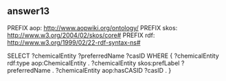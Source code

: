 ## answer13

PREFIX aop: <http://www.aopwiki.org/ontology/>
PREFIX skos: <http://www.w3.org/2004/02/skos/core#>
PREFIX rdf: <http://www.w3.org/1999/02/22-rdf-syntax-ns#>

SELECT ?chemicalEntity ?preferredName ?casID
WHERE {
  ?chemicalEntity rdf:type aop:ChemicalEntity .
  ?chemicalEntity skos:prefLabel ?preferredName .
  ?chemicalEntity aop:hasCASID ?casID .
}

